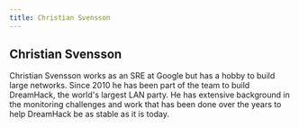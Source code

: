 ```yaml
---
title: Christian Svensson
---
```


## Christian Svensson

Christian Svensson works as an SRE at Google but has a hobby to build large
networks. Since 2010 he has been part of the team to build DreamHack, the
world's largest LAN party. He has extensive background in the monitoring
challenges and work that has been done over the years to help DreamHack be as
stable as it is today.
